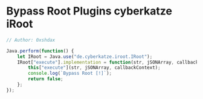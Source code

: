 # Bypass Root Plugins cyberkatze iRoot

```javascript
// Author: 0xshdax

Java.perform(function() {
    let IRoot = Java.use("de.cyberkatze.iroot.IRoot");
    IRoot["execute"].implementation = function(str, jSONArray, callbackContext) {
        this["execute"](str, jSONArray, callbackContext);
        console.log(`Bypass Root [!]`);
        return false;
    };
});
```
